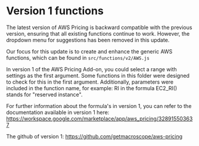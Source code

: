 # Version 1 functions

The latest version of AWS Pricing is backward compatible with the previous version, ensuring that all existing functions continue to work. However, the dropdown menu for suggestions has been removed in this update.  

Our focus for this update is to create and enhance the generic AWS functions, which can be found in `src/functions/v2/AWS.js`  

In version 1 of the AWS Pricing Add-on, you could select a range with settings as the first argument. Some functions in this folder were designed to check for this in the first argument. Additionally, parameters were included in the function name, for example: RI in the formula EC2_RI() stands for "reserved instance".  

For further information about the formula's in version 1, you can refer to the documentation available in version 1 here: https://workspace.google.com/marketplace/app/aws_pricing/328915503637  

The github of version 1: https://github.com/getmacroscope/aws-pricing